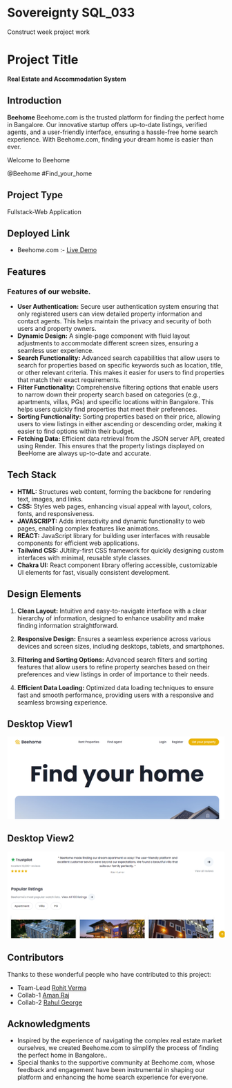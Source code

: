 # Sovereignty SQL_033
Construct week project work

# Project Title

**Real Estate and Accommodation System**

## Introduction
**Beehome** Beehome.com is the trusted platform for finding the perfect home in Bangalore. Our innovative startup offers up-to-date listings, verified agents, and a user-friendly interface, ensuring a hassle-free home search experience. With Beehome.com, finding your dream home is easier than ever.

Welcome to Beehome

@Beehome #Find_your_home

## Project Type
Fullstack-Web Application

## Deployed Link

- Beehome.com :- [Live Demo](url)

## Features

### Features of our website.

- **User Authentication:** Secure user authentication system ensuring that only registered users can view detailed property information and contact agents. This helps maintain the privacy and security of both users and property owners.
- **Dynamic Design:** A single-page component with fluid layout adjustments to accommodate different screen sizes, ensuring a seamless user experience.
- **Search Functionality:** Advanced search capabilities that allow users to search for properties based on specific keywords such as location, title, or other relevant criteria. This makes it easier for users to find properties that match their exact requirements.
- **Filter Functionality:** Comprehensive filtering options that enable users to narrow down their property search based on categories (e.g., apartments, villas, PGs) and specific locations within Bangalore. This helps users quickly find properties that meet their preferences.
- **Sorting Functionality:** Sorting properties based on their price, allowing users to view listings in either ascending or descending order, making it easier to find options within their budget.
- **Fetching Data:** Efficient data retrieval from the JSON server API, created using Render. This ensures that the property listings displayed on BeeHome are always up-to-date and accurate.


## Tech Stack

- **HTML:** Structures web content, forming the backbone for rendering text, images, and links.
- **CSS:** Styles web pages, enhancing visual appeal with layout, colors, fonts, and responsiveness.
- **JAVASCRIPT:** Adds interactivity and dynamic functionality to web pages, enabling complex features like animations.
- **REACT:** JavaScript library for building user interfaces with reusable components for efficient web applications.
- **Tailwind CSS:** JUtility-first CSS framework for quickly designing custom interfaces with minimal, reusable style classes.
- **Chakra UI:** React component library offering accessible, customizable UI elements for fast, visually consistent development.

## Design Elements

1. **Clean Layout:** Intuitive and easy-to-navigate interface with a clear hierarchy of information, designed to enhance usability and make finding information straightforward.

2. **Responsive Design:** Ensures a seamless experience across various devices and screen sizes, including desktops, tablets, and smartphones.

3. **Filtering and Sorting Options:** Advanced search filters and sorting features that allow users to refine property searches based on their preferences and view listings in order of importance to their needs.

4. **Efficient Data Loading:** Optimized data loading techniques to ensure fast and smooth performance, providing users with a responsive and seamless browsing experience.

## Desktop View1
![image](https://github.com/RahulGeorge96/Sovereignty-SQL_033/blob/main/Real-Estate-App/src/assets/ScreenView1.png)
## Desktop View2
![image](https://github.com/RahulGeorge96/Sovereignty-SQL_033/blob/main/Real-Estate-App/src/assets/ScreenView2.png)

## Contributors

Thanks to these wonderful people who have contributed to this project:

- Team-Lead [Rohit Verma](https://github.com/rohit7979)
- Collab-1 [Aman Raj](https://github.com/amanraj98523)
- Collab-2 [Rahul George](https://github.com/RahulGeorge96)


## Acknowledgments

- Inspired by the experience of navigating the complex real estate market ourselves, we created Beehome.com to simplify the process of finding the perfect home in Bangalore..
- Special thanks to the supportive community at Beehome.com, whose feedback and engagement have been instrumental in shaping our platform and enhancing the home search experience for everyone.
